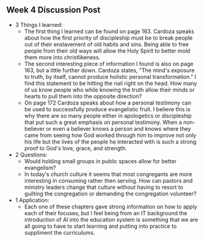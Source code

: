 ## Week 4 Discussion Post
* 3 Things I learned:
	- The first thing I learned can be found on page 163. Cardoza speaks about how the first priority of discipleship must be to break people out of their enslavement of old habits and sins. Being able to free people from their old ways will allow the Holy Spirit to better mold them more into christlikeness.
	- The second interesting piece of information I found is also on page 163, but a little further down. Cardoza states, "The mind's exposure to truth, by itself, cannot produce holistic personal transformation." I find this statement to be hitting the nail right on the head. How many of us know people who while knowing the truth allow their minds or hearts to pull them into the opposite direction?
	- On page 172 Cardoza speaks about how a personal testimony can be used to successfully produce evangelistic fruit. I believe this is why there are so many people either in apologetics or discipleship that put such a great emphasis on personal testimony. When a non-believer or even a believer knows a person and knows where they came from seeing how God worked through him to improve not only his life but the lives of the people he interacted with is such a strong proof to God's love, grace, and strength. 
* 2 Questions:
	- Would holding small groups in public spaces allow for better evangelism?
	- In today's church culture it seems that most congregants are more interesting in consuming rather then serving. How can pastors and ministry leaders change that culture without having to resort to guilting the congregation or demanding the congregation volunteer?
* 1 Application:
	- Each one of these chapters gave strong information on how to apply each of their focuses, but I feel being from an IT background the introduction of AI into the education system is something that we are all going to have to start learning and putting into practice to suppliment the curriculums. 